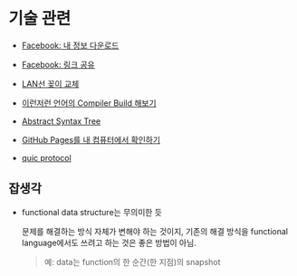 # 기술 관련

- [Facebook: 내 정보 다운로드](facebook_download_my_information.md)
- [Facebook: 링크 공유](facebook_share_link.md)

- [LAN선 꽂이 교체](network_wall_face_plate.md)

- [이런저런 언어의 Compiler Build 해보기](build_compilers.md)
- [Abstract Syntax Tree](abstract_syntax_tree.md)

- [GitHub Pages를 내 컴퓨터에서 확인하기](setup_jekyll_for_github_pages.md)

- [quic protocol](quic_protocol.md)

## 잡생각

- functional data structure는 무의미한 듯

  문제를 해결하는 방식 자체가 변해야 하는 것이지, 기존의 해결 방식을 functional language에서도 쓰려고 하는 것은 좋은 방법이 아님.
  > 예: data는 function의 한 순간(한 지점)의 snapshot
